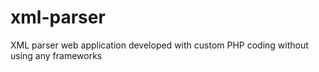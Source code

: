 # xml-parser
XML parser web application developed with custom PHP coding without using any frameworks
